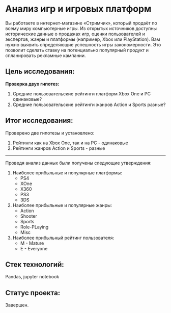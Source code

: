 # Анализ игр и игровых платформ

Вы работаете в интернет-магазине «Стримчик», который продаёт по всему миру компьютерные игры. Из открытых источников доступны исторические данные о продажах игр, оценки пользователей и экспертов, жанры и платформы (например, Xbox или PlayStation). Вам нужно выявить определяющие успешность игры закономерности. Это позволит сделать ставку на потенциально популярный продукт и спланировать рекламные кампании.

## Цель исследования:

**Проверка двух гипотез:**

1. Средние пользовательские рейтинги платформ Xbox One и PC одинаковые?
2. Средние пользовательские рейтинги жанров Action и Sports разные?


## Итог исследования:

Проверено две гипотезы и установлено:

1. Рейтинги как на Xbox One, так и на PC - одинаковые
2. Рейтинги жанров Action и Sports - разные
---
Проведя анализ данных были получены следующие утверждения:
1. Наиболее прибыльные и популярные платформы:
    - PS4
    - XOne
    - X360
    - PS3
    - 3DS
2. Наиболее прибыльные и популярные жанры:
    - Action
    - Shooter
    - Sports
    - Role-PLaying
    - Misc
3. Наиболее прибыльный рейтинг пользователя:
    - M - Mature
    - E - Everyone
## Стек технологий:

Pandas, jupyter notebook

## Статус проекта:

Завершен.
